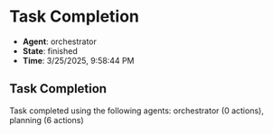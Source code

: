 # Task Completion

- **Agent**: orchestrator
- **State**: finished
- **Time**: 3/25/2025, 9:58:44 PM

## Task Completion

Task completed using the following agents: orchestrator (0 actions), planning (6 actions)

